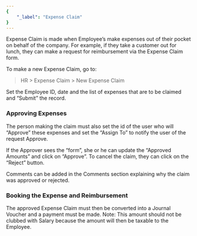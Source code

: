 ```yaml
---
{
	"_label": "Expense Claim"
}
---
```

Expense Claim is made when Employee’s make expenses out of their pocket on behalf of the company. For example, if they take a customer out for lunch, they can make a request for reimbursement via the Expense Claim form. 

To make a new Expense Claim, go to:

> HR > Expense Claim > New Expense Claim

Set the Employee ID, date and the list of expenses that are to be claimed and “Submit” the record.

### Approving Expenses

The person making the claim must also set the id of the user who will “Approve” these expenses and set the “Assign To” to notify the user of the request Approve.

If the Approver sees the “form”, she or he can update the “Approved Amounts” and click on “Approve”. To cancel the claim, they can click on the “Reject” button.

Comments can be added in the Comments section explaining why the claim was approved or rejected.

### Booking the Expense and Reimbursement

The approved Expense Claim must then be converted into a Journal Voucher and a payment must be made. Note: This amount should not be clubbed with Salary because the amount will then be taxable to the Employee.